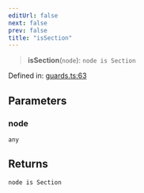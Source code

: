 ```yaml
---
editUrl: false
next: false
prev: false
title: "isSection"
---
```


> **isSection**(`node`): `node is Section`

Defined in: [guards.ts:63](https://github.com/rcs-agents/rcs-lang/blob/81d17140acf0fdf5d22c6fbab7c85de9a28f20ae/packages/ast/src/guards.ts#L63)

## Parameters

### node

`any`

## Returns

`node is Section`
